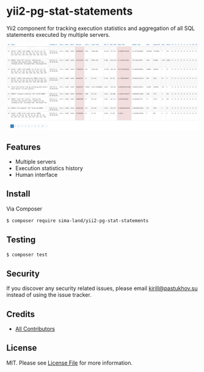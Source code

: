# yii2-pg-stat-statements
Yii2 component for tracking execution statistics and aggregation of all SQL 
statements executed by multiple servers.

![Cover](doc/image/yii2-pg-stat-statements.png)

## Features

* Multiple servers
* Execution statistics history
* Human interface

## Install

Via Composer

``` bash
$ composer require sima-land/yii2-pg-stat-statements
```

## Testing

```bash
$ composer test
```

## Security

If you discover any security related issues, please email kirill@pastukhov.su instead of using the issue tracker.

## Credits

- [All Contributors](../../contributors)

## License

MIT. Please see [License File](LICENSE) for more information.